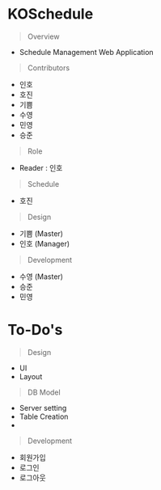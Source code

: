 # KOSchedule
> Overview
- Schedule Management Web Application
> Contributors
- 인호
- 호진
- 기쁨
- 수영
- 민영
- 승준

> Role
- Reader : 인호
> Schedule
- 호진
> Design
- 기쁨 (Master)
- 인호 (Manager)

> Development
- 수영 (Master)
- 승준
- 민영

# To-Do's
> Design
- UI
- Layout

> DB Model
- Server setting
- Table Creation
- 

> Development
- 회원가입
- 로그인
- 로그아웃
